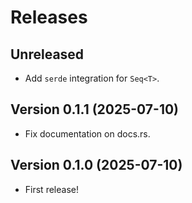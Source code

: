 # Releases

## Unreleased

* Add `serde` integration for `Seq<T>`.

## Version 0.1.1 (2025-07-10)

* Fix documentation on docs.rs.

## Version 0.1.0 (2025-07-10)

* First release!
